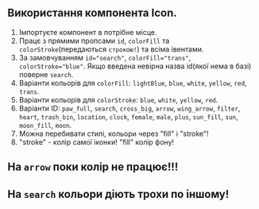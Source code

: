 ## Використання компонента Icon.

1. Імпортуєте компонент в потрібне місце.
2. Працє з прямими пропсами `id`, `colorFill` та `colorStroke`(передаються `строкою!`) та всіма івентами.
3. За замовчуванням `id="search"`, `colorFill="trans"`, `colorStroke="blue"`. Якщо введена невірна назва id(якої нема в базі) поверне `search`.
4. Варіанти кольорів для `colorFill`: `lightBlue`, `blue`, `white`, `yellow`, `red`, `trans`.
5. Варіанти кольорів для `colorStroke`: `blue`, `white`, `yellow`, `red`.
6. Варіанти ID: `paw_full`, `search`, `cross_big`, `arrow`, `wing_arrow`, `filter`, `heart`, `trash_bin`, `location`, `clock`, `female`, `male`, `plus`, `sun_fill`, `sun`, `moon_fill`, `moon`.
7. Можна перебивати стилі, кольори через "fill" i "stroke"!
8. "stroke" - колір самої іконки! "fill" колір фону!

## На `arrow` поки колір не працює!!!

## На `search` кольори діють трохи по іншому!
